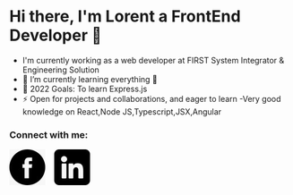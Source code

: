 # Hi there, I'm Lorent a FrontEnd Developer 👋

- I'm currently working as a web developer at FIRST System Integrator & Engineering Solution
- 🌱 I’m currently learning everything 🤣
- 🥅 2022 Goals: To learn Express.js
- ⚡ Open for projects and collaborations, and eager to learn
  -Very good knowledge on React,Node JS,Typescript,JSX,Angular

### Connect with me:

[![website](facebook.jpeg)](https://www.facebook.com/lorent.hasanllari.3/)
&nbsp;&nbsp;
[![website](linkedin.jpeg)](https://www.linkedin.com/in/lorent-hasanllari23/)
